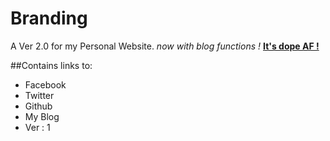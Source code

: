 # Branding
A Ver 2.0 for my Personal Website.
*now with blog functions !*
[**It's dope AF !**](https://piyush.tech)

##Contains links to:
  - Facebook
  - Twitter
  - Github
  - My Blog
  - Ver : 1
